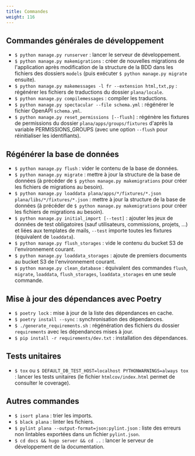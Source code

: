 ```yaml
---
title: Commandes
weight: 116
---
```


## Commandes générales de développement

- `$ python manage.py runserver` : lancer le serveur de développement.
- `$ python manage.py makemigrations` : créer de nouvelles migrations de l'application après modification de la structure de la BDD dans les fichiers des dossiers `models` (puis exécuter `$ python manage.py migrate` ensuite).
- `$ python manage.py makemessages -l fr --extension html,txt,py` : régénérer les fichiers de traductions du dossier `plana/locale`.
- `$ python manage.py compilemessages` : compiler les traductions.
- `$ python manage.py spectacular --file schema.yml` : régénérer le fichier OpenAPI `schema.yml`.
- `$ python manage.py reset_permissions [--flush]` : régénère les fixtures de permissions du dossier `plana/apps/groups/fixtures` d'après la variable PERMISSIONS_GROUPS (avec une option `--flush` pour réinitialiser les identifiants).

## Régénérer la base de données

- `$ python manage.py flush` : vider le contenu de la base de données.
- `$ python manage.py migrate` : mettre à jour la structure de la base de données (à précéder de `$ python manage.py makemigrations` pour créer les fichiers de migrations au besoin).
- `$ python manage.py loaddata plana/apps/*/fixtures/*.json plana/libs/*/fixtures/*.json` : mettre à jour la structure de la base de données (à précéder de `$ python manage.py makemigrations` pour créer les fichiers de migrations au besoin).
- `$ python manage.py initial_import [--test]` : ajouter les jeux de données de test obligatoires (sauf utilisateurs, commissions, projets, ...) et liées aux templates de mails, `--test` importe toutes les fixtures (équivalent de `loaddata`).
- `$ python manage.py flush_storages` : vide le contenu du bucket S3 de l'environnement courant.
- `$ python manage.py loaddata_storages` : ajoute de premiers documents au bucket S3 de l'environnement courant.
- `$ python manage.py clean_database` : équivalent des commandes `flush`, `migrate`, `loaddata`, `flush_storages`, `loaddata_storages` en une seule commande.

## Mise à jour des dépendances avec Poetry

- `$ poetry lock` : mise à jour de la liste des dépendances en cache.
- `$ poetry install --sync` : synchronisation des dépendances.
- `$ ./generate_requirements.sh` : régénération des fichiers du dossier `requirements` avec les dépendances mises à jour.
- `$ pip install -r requirements/dev.txt` : installation des dépendances.

## Tests unitaires

- `$ tox` ou `$ DEFAULT_DB_TEST_HOST=localhost PYTHONWARNINGS=always tox` : lancer les tests unitaires (le fichier `htmlcov/index.html` permet de consulter le coverage).

## Autres commandes

- `$ isort plana` : trier les imports.
- `$ black plana` : linter les fichiers.
- `$ pylint plana --output-format=json:pylint.json` : liste des erreurs non lintables exportées dans un fichier `pylint.json`.
- `$ cd docs && hugo server && cd ..` : lancer le serveur de développement de la documentation.
